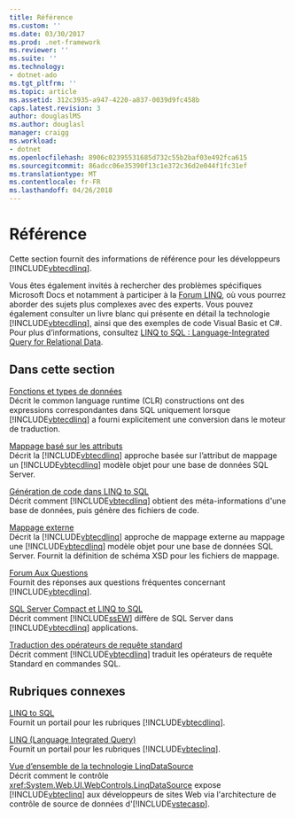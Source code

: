 ```yaml
---
title: Référence
ms.custom: ''
ms.date: 03/30/2017
ms.prod: .net-framework
ms.reviewer: ''
ms.suite: ''
ms.technology:
- dotnet-ado
ms.tgt_pltfrm: ''
ms.topic: article
ms.assetid: 312c3935-a947-4220-a837-0039d9fc458b
caps.latest.revision: 3
author: douglaslMS
ms.author: douglasl
manager: craigg
ms.workload:
- dotnet
ms.openlocfilehash: 8906c02395531685d732c55b2baf03e492fca615
ms.sourcegitcommit: 86adcc06e35390f13c1e372c36d2e044f1fc31ef
ms.translationtype: MT
ms.contentlocale: fr-FR
ms.lasthandoff: 04/26/2018
---
```

# <a name="reference"></a>Référence
Cette section fournit des informations de référence pour les développeurs [!INCLUDE[vbtecdlinq](../../../../../../includes/vbtecdlinq-md.md)].  
  
 Vous êtes également invités à rechercher des problèmes spécifiques Microsoft Docs et notamment à participer à la [Forum LINQ](http://go.microsoft.com/fwlink/?LinkId=76488), où vous pourrez aborder des sujets plus complexes avec des experts. Vous pouvez également consulter un livre blanc qui présente en détail la technologie [!INCLUDE[vbtecdlinq](../../../../../../includes/vbtecdlinq-md.md)], ainsi que des exemples de code Visual Basic et C#. Pour plus d’informations, consultez [LINQ to SQL : Language-Integrated Query for Relational Data](http://go.microsoft.com/fwlink/?LinkId=93205).  
  
## <a name="in-this-section"></a>Dans cette section  
 [Fonctions et types de données](../../../../../../docs/framework/data/adonet/sql/linq/data-types-and-functions.md)  
 Décrit le common language runtime (CLR) constructions ont des expressions correspondantes dans SQL uniquement lorsque [!INCLUDE[vbtecdlinq](../../../../../../includes/vbtecdlinq-md.md)] a fourni explicitement une conversion dans le moteur de traduction.  
  
 [Mappage basé sur les attributs](../../../../../../docs/framework/data/adonet/sql/linq/attribute-based-mapping.md)  
 Décrit la [!INCLUDE[vbtecdlinq](../../../../../../includes/vbtecdlinq-md.md)] approche basée sur l’attribut de mappage un [!INCLUDE[vbtecdlinq](../../../../../../includes/vbtecdlinq-md.md)] modèle objet pour une base de données SQL Server.  
  
 [Génération de code dans LINQ to SQL](../../../../../../docs/framework/data/adonet/sql/linq/code-generation-in-linq-to-sql.md)  
 Décrit comment [!INCLUDE[vbtecdlinq](../../../../../../includes/vbtecdlinq-md.md)] obtient des méta-informations d'une base de données, puis génère des fichiers de code.  
  
 [Mappage externe](../../../../../../docs/framework/data/adonet/sql/linq/external-mapping.md)  
 Décrit la [!INCLUDE[vbtecdlinq](../../../../../../includes/vbtecdlinq-md.md)] approche de mappage externe au mappage une [!INCLUDE[vbtecdlinq](../../../../../../includes/vbtecdlinq-md.md)] modèle objet pour une base de données SQL Server. Fournit la définition de schéma XSD pour les fichiers de mappage.  
  
 [Forum Aux Questions](../../../../../../docs/framework/data/adonet/sql/linq/frequently-asked-questions.md)  
 Fournit des réponses aux questions fréquentes concernant [!INCLUDE[vbtecdlinq](../../../../../../includes/vbtecdlinq-md.md)].  
  
 [SQL Server Compact et LINQ to SQL](../../../../../../docs/framework/data/adonet/sql/linq/sql-server-compact-and-linq-to-sql.md)  
 Décrit comment [!INCLUDE[ssEW](../../../../../../includes/ssew-md.md)] diffère de SQL Server dans [!INCLUDE[vbtecdlinq](../../../../../../includes/vbtecdlinq-md.md)] applications.  
  
 [Traduction des opérateurs de requête standard](../../../../../../docs/framework/data/adonet/sql/linq/standard-query-operator-translation.md)  
 Décrit comment [!INCLUDE[vbtecdlinq](../../../../../../includes/vbtecdlinq-md.md)] traduit les opérateurs de requête Standard en commandes SQL.  
  
## <a name="related-sections"></a>Rubriques connexes  
 [LINQ to SQL](../../../../../../docs/framework/data/adonet/sql/linq/index.md)  
 Fournit un portail pour les rubriques [!INCLUDE[vbtecdlinq](../../../../../../includes/vbtecdlinq-md.md)].  
  
 [LINQ (Language Integrated Query)](http://msdn.microsoft.com/library/a73c4aec-5d15-4e98-b962-1274021ea93d)  
 Fournit un portail pour les rubriques [!INCLUDE[vbteclinq](../../../../../../includes/vbteclinq-md.md)].  
  
 [Vue d’ensemble de la technologie LinqDataSource](http://msdn.microsoft.com/library/104cfc3f-7385-47d3-8a51-830dfa791136)  
 Décrit comment le contrôle <xref:System.Web.UI.WebControls.LinqDataSource> expose [!INCLUDE[vbteclinq](../../../../../../includes/vbteclinq-md.md)] aux développeurs de sites Web via l'architecture de contrôle de source de données d'[!INCLUDE[vstecasp](../../../../../../includes/vstecasp-md.md)].
